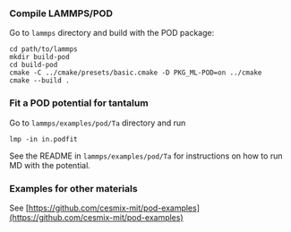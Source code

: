 ### Compile LAMMPS/POD 

Go to `lammps` directory and build with the POD package:

    cd path/to/lammps
    mkdir build-pod
    cd build-pod
    cmake -C ../cmake/presets/basic.cmake -D PKG_ML-POD=on ../cmake
    cmake --build .

### Fit a POD potential for tantalum

Go to `lammps/examples/pod/Ta` directory and run 

    lmp -in in.podfit

See the README in `lammps/examples/pod/Ta` for instructions on how to run MD with the potential.

### Examples for other materials

See [https://github.com/cesmix-mit/pod-examples](https://github.com/cesmix-mit/pod-examples)
